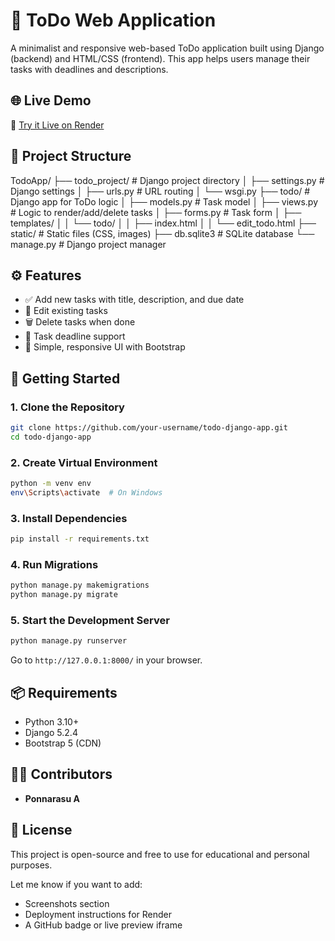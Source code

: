 
# 📝 ToDo Web Application

A minimalist and responsive web-based ToDo application built using Django (backend) and HTML/CSS (frontend). This app helps users manage their tasks with deadlines and descriptions.

## 🌐 Live Demo

🔗 [Try it Live on Render](https://todo-list-up2x.onrender.com)

## 📁 Project Structure


TodoApp/
├── todo\_project/         # Django project directory
│   ├── settings.py       # Django settings
│   ├── urls.py           # URL routing
│   └── wsgi.py
├── todo/                 # Django app for ToDo logic
│   ├── models.py         # Task model
│   ├── views.py          # Logic to render/add/delete tasks
│   ├── forms.py          # Task form
│   ├── templates/
│   │   └── todo/
│   │       ├── index.html
│   │       └── edit\_todo.html
├── static/               # Static files (CSS, images)
├── db.sqlite3            # SQLite database
└── manage.py             # Django project manager


## ⚙️ Features

- ✅ Add new tasks with title, description, and due date  
- 📝 Edit existing tasks  
- 🗑 Delete tasks when done  
- 📅 Task deadline support  
- 🎨 Simple, responsive UI with Bootstrap

## 🚀 Getting Started

### 1. Clone the Repository

```bash
git clone https://github.com/your-username/todo-django-app.git
cd todo-django-app
```

### 2. Create Virtual Environment

```bash
python -m venv env
env\Scripts\activate  # On Windows
```

### 3. Install Dependencies

```bash
pip install -r requirements.txt
```

### 4. Run Migrations

```bash
python manage.py makemigrations
python manage.py migrate
```

### 5. Start the Development Server

```bash
python manage.py runserver
```

Go to `http://127.0.0.1:8000/` in your browser.

## 📦 Requirements

* Python 3.10+
* Django 5.2.4
* Bootstrap 5 (CDN)

## 👨‍💻 Contributors

* **Ponnarasu A**

## 📄 License

This project is open-source and free to use for educational and personal purposes.

Let me know if you want to add:
- Screenshots section
- Deployment instructions for Render
- A GitHub badge or live preview iframe

